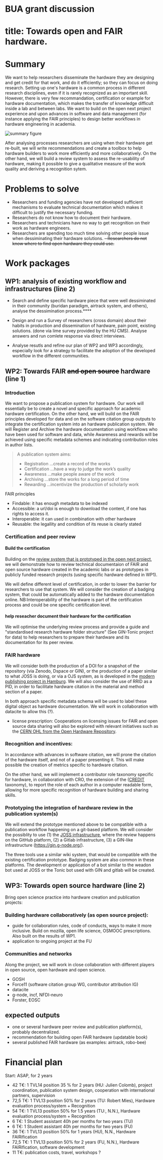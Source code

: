  # BUA grant discussion
 
 # title: Towards open and FAIR hardware.
 
 # Summary
 
We want to help researchers disseminate the hardware they are designing and get credit for that work, and do it efficiently; so they can focus on doing research. Setting up one's hardware is a common process in different research disciplines, even if it is rarely recognized as an important skill. However, there 
 is very few recommandation, certification or example for hardware documentation, which makes the transfer of knowledge difficult inside a lab and between labs. 
We want to build on the open next project experience and upon advances in software and data management (for instance applying the FAIR principles) to design 
 better workflows in hardware engineering in academia.
 
 ![summary figure](visualabstract_buacall.png)

 After analysing processes researchers are using when their hardware get re-built, we will write recommendations and create a toolbox to help hardware builders to work more efficiently and more collaboratively. On the other hand, we will build a review system to assess the re-usability of hardware, making it possible to give a qualitative measure of the work quality and deriving a recognition sytem.
 
 
 # Problems to solve
  - Researchers and funding agencies have not developed sufficient mechanisms to evaluate technical documentation which makes it difficult to justify the necessary funding.
 - Researchers do not know how to document their hardware.
 - Researchers and technicians have no way to get recognition on their work as hardware engineers.
 - Researchers are spending too much time solving other people issue when dessiminating their hardware solutions.
 ~~- Researchers do not know where to find open hardware they could use.~~
 
 # Work packages
 
 ## WP1: analysis of existing workflow and infrastructures (line 2)
 
 - Search and define specific hardware piece that were well dessiminated in their community (buridan paradigm, airtrack system, and others), analyse the dessimination process.****
 - Design and run a Survey of researchers (cross domain) about their habits in production and dissemination of hardware, pain point, existing solutions.
 (done via lime survey provided by the HU CMS). Analyse answers and run comlete response via direct interviews.
 
 - Analyse resutls and refine our plan of WP2 and WP3 accordingly, especially look for a strategy to facilitate the adoption  of the developed workflow in the different communities.
 
 ##  WP2: Towards FAIR ~~and open source~~ hardware (line 1)
 
### Introduction

We want to propose a publication system for hardware. Our work will essentially be to create a novel and specific approach for academic hardware certification. On the other hand, we will build on the FAIR principles developed for data and on the software citation group outputs to integrate the certification system into an hardware publication system. We will Register and Archive the hardware documentation using workflows who have been used for software and data, while Awareness and rewards will be achieved using specific metadata schemes and indicating contribution roles in author lists. 


>A publication system aims: 
>- Registration 	...create a record of the works
>- Certification 	...have a way to judge the work’s quality
>- Awareness 	...make people aware of the work
>- Archiving 	...store the works for a long period of time
>- Rewarding 	...incentivize the production of scholarly work

 FAIR principles

- Findable: it has enough metadata to be indexed
- Accessible: a url/doi is enough to download the content, if one has rights to access it.
- Interoperable: it can used in combination with other hardware
- Reusable: the legallity and condition of its reuse is clearly stated
 
### Certification and peer review

#### Build the certification

Building on the [review system that is prototyped in the open next project](https://en.oho.wiki/wiki/Home), we will demonstrate how to review technical documentaion of FAIR and open source hardware created in the academic labs  or as prototypes in publicly funded research projects (using specific hardware defined in WP1).



We will define different level of certification, in order to lower the barrier for researchers to use that system. We will consider the creation of a badging system, that could be automatically added to the hardware documentation online.  NB:Interoperability of the hardware is part of the certification process and could be one specific certification level.
 
#### help reseacher document their hardware for the certification 

We will optimise the underlying review process and provide a guide and "standardised research hardware folder structure" (See GIN-Tonic project for data) to help researchers to prepare their hardware and its documentation for its peer review.




### FAIR hardware

 We will consider both the production of a DOI for a snapshot of the repository (via Zenodo, Dspace or GIN), 
 or the production of a paper similar to what JOSS is doing, or via a OJS system, as is developed in the [modern publishing project in Hamburg](https://oa-pub.hos.tuhh.de/en/). We will also consider the use of RRID as a PID, in order to facilitate hardware citation in the material and method section of a paper.
 
 In both approach specific metadata schema will be used to label these digital object as hardware documentation. We will work in collaboration with datacite to allow this (?).
 
  - license prescription: Cooperations on licensing issues for FAIR and open source data sharing will also be explored with relevant initiatives such as the [CERN OHL from the Open Hardware Repository](https://ohwr.org/project/cernohl/wikis/Documents/CERN-OHL-version-2/).

### Recognition and incentives:

In accordance with advances in software citation, we will prone the citation of the hardware itself, and not of a paper presenting it. This will make possible the creation of metrics specific to hardware citation. 


On the other hand, we will implement a contributor role taxonomy specific for hardware, in collaboration with CRO, the extension of the ([CREDIT](http://credit.niso.org/) taxonomy), to report the role of each author in a computer readable form, allowing for more specific recognition of hardware building and sharing skills.
 
### Prototyping the integration of hardware review in the publication system(s)

 
 We will extend the prototype mentioned above to be compatible with a publication workflow happening on a git-based platform. We will consider the possiblity to use 
 (1) the [JOSS infrastructure](joss.theoj.org/), where the review happens on the GitHub platform,
 (2) a Gitlab infrastructure,
 (3) a GIN-like infrastructure (https://gin.g-node.org/).
 
 The three tools use a similar wiki system, that would be compatible with the existing certification prototype. 
 Badging system are also common in these platforms.
 The development or application of a bot similar to the weadon bot used at JOSS or the Tonic bot used with GIN and gitlab will be created.

## WP3: Towards open source hardware (line 2)
  
Bring open science practice into hardware creation and publication projects:


   
### Building hardware collaboratively (as open source project):   
   - guide for collaboration rules, code of conducts, ways to make it more inclusive. Build on mozilla, open life science, OSMOOC prescriptions. Also built on the results of WP1.
   - application to ongoing project at the FU
   
   
### Communities and networks

Along the project, we will work in close collaboration with different players in open source, open hardware and open science.

- GOSH
- Force11 (software citation group WG, contributor attribution IG)
- datacite
- g-node, incf, NFDI-neuro
- Forster, EOSC
  

 
## expected outputs

- one or several hardware peer review and publication platform(s), probably decentralized.
- recommendation for building open FAIR hardware (updatable book)
- several published FAIR hardware (as examples: airtrack, robo-bee)



# Financial plan

Start: ASAP, for 2 years

- 42 T€: 1 TVL14 position 35 % for 2 years (HU: Julien Colomb), project coordination, publication system design, cooperation with international partners, supervision
- 72,5 T€: 1 TVL13 position 50% for 2 years (TU: Robert Mies), Hardware evaluation process/system + Recognition
- 54 T€: 1 TVL13 position 50% for 1.5 years (TU:, N.N.), Hardware evaluation process/system + Recognition
- 6 T€: 1 Student assistant 40h per months for two years (TU)
- 6 T€: 1 Student assistant 40h per months for two years (FU)
- 36 T€: 1 TVL13 position 50% for 1 years (HU), N.N., Hardware FAIRification
- 72,5 T€: 1 TVL13 position 50% for 2 years (FU, N.N.), Hardware FAIRification, software development
- 11 T€: publication costs, travel, workshops ?


 
